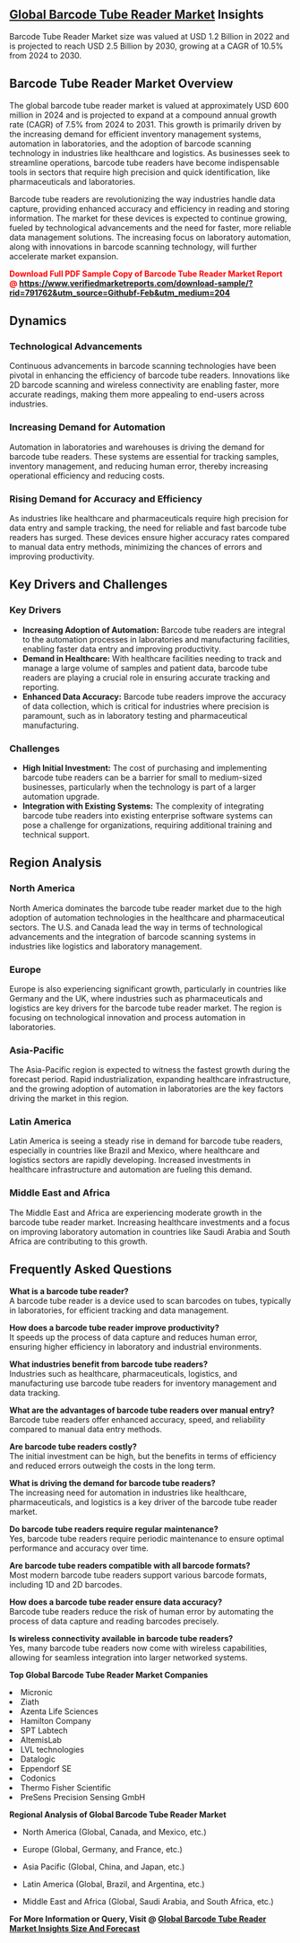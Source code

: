 <h2><a href="https://www.verifiedmarketreports.com/download-sample/?rid=791762&amp;utm_source=Githubf&amp;utm_medium=204" target="_blank">Global Barcode Tube Reader Market</a> Insights</h2><p>Barcode Tube Reader Market size was valued at USD 1.2 Billion in 2022 and is projected to reach USD 2.5 Billion by 2030, growing at a CAGR of 10.5% from 2024 to 2030.</p><p> <h2>Barcode Tube Reader Market Overview</h2> <p>The global barcode tube reader market is valued at approximately USD 600 million in 2024 and is projected to expand at a compound annual growth rate (CAGR) of 7.5% from 2024 to 2031. This growth is primarily driven by the increasing demand for efficient inventory management systems, automation in laboratories, and the adoption of barcode scanning technology in industries like healthcare and logistics. As businesses seek to streamline operations, barcode tube readers have become indispensable tools in sectors that require high precision and quick identification, like pharmaceuticals and laboratories.</p> <p>Barcode tube readers are revolutionizing the way industries handle data capture, providing enhanced accuracy and efficiency in reading and storing information. The market for these devices is expected to continue growing, fueled by technological advancements and the need for faster, more reliable data management solutions. The increasing focus on laboratory automation, along with innovations in barcode scanning technology, will further accelerate market expansion.</p> <p><strong><p><span class=""><span style="color: #ff0000;"><strong>Download Full PDF Sample Copy of Barcode Tube Reader Market Report</strong> @ </span><a href="https://www.verifiedmarketreports.com/download-sample/?rid=791762&amp;utm_source=Githubf-Feb&amp;utm_medium=204" target="_blank">https://www.verifiedmarketreports.com/download-sample/?rid=791762&amp;utm_source=Githubf-Feb&amp;utm_medium=204</a></span></p></strong></p> <h2>Dynamics</h2> <h3>Technological Advancements</h3> <p>Continuous advancements in barcode scanning technologies have been pivotal in enhancing the efficiency of barcode tube readers. Innovations like 2D barcode scanning and wireless connectivity are enabling faster, more accurate readings, making them more appealing to end-users across industries.</p> <h3>Increasing Demand for Automation</h3> <p>Automation in laboratories and warehouses is driving the demand for barcode tube readers. These systems are essential for tracking samples, inventory management, and reducing human error, thereby increasing operational efficiency and reducing costs.</p> <h3>Rising Demand for Accuracy and Efficiency</h3> <p>As industries like healthcare and pharmaceuticals require high precision for data entry and sample tracking, the need for reliable and fast barcode tube readers has surged. These devices ensure higher accuracy rates compared to manual data entry methods, minimizing the chances of errors and improving productivity.</p> <h2>Key Drivers and Challenges</h2> <h3>Key Drivers</h3> <ul> <li><strong>Increasing Adoption of Automation:</strong> Barcode tube readers are integral to the automation processes in laboratories and manufacturing facilities, enabling faster data entry and improving productivity.</li> <li><strong>Demand in Healthcare:</strong> With healthcare facilities needing to track and manage a large volume of samples and patient data, barcode tube readers are playing a crucial role in ensuring accurate tracking and reporting.</li> <li><strong>Enhanced Data Accuracy:</strong> Barcode tube readers improve the accuracy of data collection, which is critical for industries where precision is paramount, such as in laboratory testing and pharmaceutical manufacturing.</li> </ul> <h3>Challenges</h3> <ul> <li><strong>High Initial Investment:</strong> The cost of purchasing and implementing barcode tube readers can be a barrier for small to medium-sized businesses, particularly when the technology is part of a larger automation upgrade.</li> <li><strong>Integration with Existing Systems:</strong> The complexity of integrating barcode tube readers into existing enterprise software systems can pose a challenge for organizations, requiring additional training and technical support.</li> </ul> <h2>Region Analysis</h2> <h3>North America</h3> <p>North America dominates the barcode tube reader market due to the high adoption of automation technologies in the healthcare and pharmaceutical sectors. The U.S. and Canada lead the way in terms of technological advancements and the integration of barcode scanning systems in industries like logistics and laboratory management.</p> <h3>Europe</h3> <p>Europe is also experiencing significant growth, particularly in countries like Germany and the UK, where industries such as pharmaceuticals and logistics are key drivers for the barcode tube reader market. The region is focusing on technological innovation and process automation in laboratories.</p> <h3>Asia-Pacific</h3> <p>The Asia-Pacific region is expected to witness the fastest growth during the forecast period. Rapid industrialization, expanding healthcare infrastructure, and the growing adoption of automation in laboratories are the key factors driving the market in this region.</p> <h3>Latin America</h3> <p>Latin America is seeing a steady rise in demand for barcode tube readers, especially in countries like Brazil and Mexico, where healthcare and logistics sectors are rapidly developing. Increased investments in healthcare infrastructure and automation are fueling this demand.</p> <h3>Middle East and Africa</h3> <p>The Middle East and Africa are experiencing moderate growth in the barcode tube reader market. Increasing healthcare investments and a focus on improving laboratory automation in countries like Saudi Arabia and South Africa are contributing to this growth.</p> <h2>Frequently Asked Questions</h2> <p><strong>What is a barcode tube reader?</strong><br> A barcode tube reader is a device used to scan barcodes on tubes, typically in laboratories, for efficient tracking and data management.</p> <p><strong>How does a barcode tube reader improve productivity?</strong><br> It speeds up the process of data capture and reduces human error, ensuring higher efficiency in laboratory and industrial environments.</p> <p><strong>What industries benefit from barcode tube readers?</strong><br> Industries such as healthcare, pharmaceuticals, logistics, and manufacturing use barcode tube readers for inventory management and data tracking.</p> <p><strong>What are the advantages of barcode tube readers over manual entry?</strong><br> Barcode tube readers offer enhanced accuracy, speed, and reliability compared to manual data entry methods.</p> <p><strong>Are barcode tube readers costly?</strong><br> The initial investment can be high, but the benefits in terms of efficiency and reduced errors outweigh the costs in the long term.</p> <p><strong>What is driving the demand for barcode tube readers?</strong><br> The increasing need for automation in industries like healthcare, pharmaceuticals, and logistics is a key driver of the barcode tube reader market.</p> <p><strong>Do barcode tube readers require regular maintenance?</strong><br> Yes, barcode tube readers require periodic maintenance to ensure optimal performance and accuracy over time.</p> <p><strong>Are barcode tube readers compatible with all barcode formats?</strong><br> Most modern barcode tube readers support various barcode formats, including 1D and 2D barcodes.</p> <p><strong>How does a barcode tube reader ensure data accuracy?</strong><br> Barcode tube readers reduce the risk of human error by automating the process of data capture and reading barcodes precisely.</p> <p><strong>Is wireless connectivity available in barcode tube readers?</strong><br> Yes, many barcode tube readers now come with wireless capabilities, allowing for seamless integration into larger networked systems.</p> </p><p><strong>Top Global Barcode Tube Reader Market Companies</strong></p><div data-test-id=""><p><li>Micronic</li><li> Ziath</li><li> Azenta Life Sciences</li><li> Hamilton Company</li><li> SPT Labtech</li><li> AltemisLab</li><li> LVL technologies</li><li> Datalogic</li><li> Eppendorf SE</li><li> Codonics</li><li> Thermo Fisher Scientific</li><li> PreSens Precision Sensing GmbH</li></p><div><strong>Regional Analysis of&nbsp;Global Barcode Tube Reader Market</strong></div><ul><li dir="ltr"><p dir="ltr">North America&nbsp;(Global, Canada, and Mexico, etc.)</p></li><li dir="ltr"><p dir="ltr">Europe (Global, Germany, and France, etc.)</p></li><li dir="ltr"><p dir="ltr">Asia Pacific&nbsp;(Global, China, and Japan, etc.)</p></li><li dir="ltr"><p dir="ltr">Latin America&nbsp;(Global, Brazil, and Argentina, etc.)</p></li><li dir="ltr">Middle East and Africa&nbsp;(Global, Saudi Arabia, and South Africa, etc.)</li></ul><p><strong>For More Information or Query, Visit @&nbsp;</strong><strong><a href="https://www.verifiedmarketreports.com/product/barcode-tube-reader-market/?utm_source=Githubf&amp;utm_medium=204" target="_blank">Global Barcode Tube Reader Market Insights Size And Forecast</a></strong></p></div>
